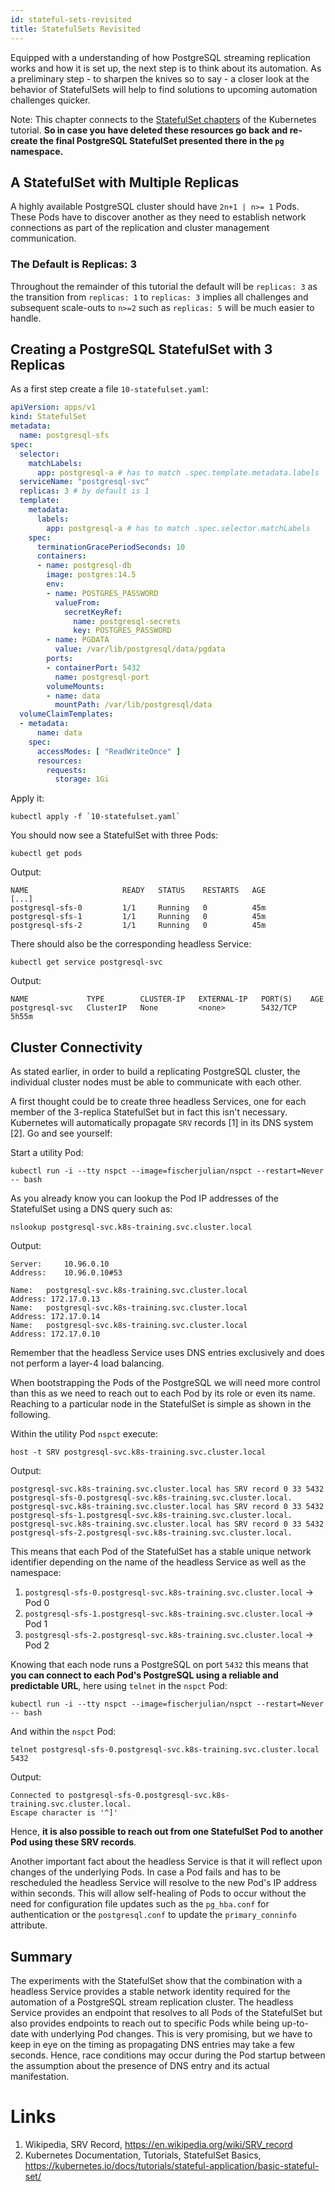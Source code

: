 ```yaml
---
id: stateful-sets-revisited
title: StatefulSets Revisited
---
```


Equipped with a understanding of how PostgreSQL streaming replication works and how it is set up, the next step is to think about its automation. As a preliminary step - to sharpen the knives so to say - a closer look at the behavior of StatefulSets will help to find solutions to upcoming automation challenges quicker.

Note: This chapter connects to the [StatefulSet chapters](/kubernetes/stateful-sets/stateful-sets) of the Kubernetes tutorial. **So in case you have deleted these resources go back and re-create the final PostgreSQL StatefulSet presented there in the `pg` namespace.**

## A StatefulSet with Multiple Replicas

A highly available PostgreSQL cluster should have `2n+1 | n>= 1` Pods. These Pods have to discover another as they need to establish network connections as part of the replication and cluster management communication.

### The Default is Replicas: 3

Throughout the remainder of this tutorial the default will be `replicas: 3` as the transition from `replicas: 1` to `replicas: 3` implies all challenges and subsequent scale-outs to `n>=2` such as `replicas: 5` will be much easier to handle.

## Creating a PostgreSQL StatefulSet with 3 Replicas

As a first step create a file `10-statefulset.yaml`:

```yaml
apiVersion: apps/v1
kind: StatefulSet
metadata:
  name: postgresql-sfs
spec:
  selector:
    matchLabels:
      app: postgresql-a # has to match .spec.template.metadata.labels
  serviceName: "postgresql-svc"
  replicas: 3 # by default is 1
  template:
    metadata:
      labels:
        app: postgresql-a # has to match .spec.selector.matchLabels
    spec:
      terminationGracePeriodSeconds: 10
      containers:
      - name: postgresql-db
        image: postgres:14.5
        env:
        - name: POSTGRES_PASSWORD
          valueFrom:
            secretKeyRef:
              name: postgresql-secrets
              key: POSTGRES_PASSWORD
        - name: PGDATA
          value: /var/lib/postgresql/data/pgdata
        ports:
        - containerPort: 5432
          name: postgresql-port
        volumeMounts:
        - name: data
          mountPath: /var/lib/postgresql/data
  volumeClaimTemplates:
  - metadata:
      name: data
    spec:
      accessModes: [ "ReadWriteOnce" ]
      resources:
        requests:
          storage: 1Gi
```

Apply it:

    kubectl apply -f `10-statefulset.yaml`

You should now see a StatefulSet with three Pods:

    kubectl get pods

Output:

    NAME                     READY   STATUS    RESTARTS   AGE
    [...]
    postgresql-sfs-0         1/1     Running   0          45m
    postgresql-sfs-1         1/1     Running   0          45m
    postgresql-sfs-2         1/1     Running   0          45m

There should also be the corresponding headless Service:

    kubectl get service postgresql-svc

Output:

    NAME             TYPE        CLUSTER-IP   EXTERNAL-IP   PORT(S)    AGE
    postgresql-svc   ClusterIP   None         <none>        5432/TCP   5h55m

## Cluster Connectivity

As stated earlier, in order to build a replicating PostgreSQL cluster, the individual cluster nodes must be able to communicate with each other.

A first thought could be to create three headless Services, one for each member of the 3-replica StatefulSet but in fact this isn't necessary. Kubernetes will automatically propagate `SRV` records [1] in its DNS system [2]. Go and see yourself:

Start a utility Pod:

    kubectl run -i --tty nspct --image=fischerjulian/nspct --restart=Never -- bash

As you already know you can lookup the Pod IP addresses of the StatefulSet using a DNS query such as:

    nslookup postgresql-svc.k8s-training.svc.cluster.local

Output:

    Server:		10.96.0.10
    Address:	10.96.0.10#53

    Name:	postgresql-svc.k8s-training.svc.cluster.local
    Address: 172.17.0.13
    Name:	postgresql-svc.k8s-training.svc.cluster.local
    Address: 172.17.0.14
    Name:	postgresql-svc.k8s-training.svc.cluster.local
    Address: 172.17.0.10

Remember that the headless Service uses DNS entries exclusively and does not perform a layer-4 load balancing.

When bootstrapping the Pods of the PostgreSQL we will need more control than this as we need to reach out to each Pod by its role or even its name. Reaching to a particular node in the StatefulSet is simple as shown in the following.

Within the utility Pod `nspct` execute:

    host -t SRV postgresql-svc.k8s-training.svc.cluster.local

Output:

    postgresql-svc.k8s-training.svc.cluster.local has SRV record 0 33 5432 postgresql-sfs-0.postgresql-svc.k8s-training.svc.cluster.local.
    postgresql-svc.k8s-training.svc.cluster.local has SRV record 0 33 5432 postgresql-sfs-1.postgresql-svc.k8s-training.svc.cluster.local.
    postgresql-svc.k8s-training.svc.cluster.local has SRV record 0 33 5432 postgresql-sfs-2.postgresql-svc.k8s-training.svc.cluster.local.

This means that each Pod of the StatefulSet has a stable unique network identifier depending on the name of the headless Service as well as the namespace:

1. `postgresql-sfs-0.postgresql-svc.k8s-training.svc.cluster.local` -> Pod 0
2. `postgresql-sfs-1.postgresql-svc.k8s-training.svc.cluster.local` -> Pod 1
3. `postgresql-sfs-2.postgresql-svc.k8s-training.svc.cluster.local` -> Pod 2

Knowing that each node runs a PostgreSQL on port `5432` this means that **you can connect to each Pod's PostgreSQL using a reliable and predictable URL**, here using `telnet` in the `nspct` Pod:

    kubectl run -i --tty nspct --image=fischerjulian/nspct --restart=Never -- bash

And within the `nspct` Pod:

    telnet postgresql-sfs-0.postgresql-svc.k8s-training.svc.cluster.local 5432

Output:

    Connected to postgresql-sfs-0.postgresql-svc.k8s-training.svc.cluster.local.
    Escape character is '^]'

Hence, **it is also possible to reach out from one StatefulSet Pod to another Pod using these SRV records**.

Another important fact about the headless Service is that it will reflect upon changes of the underlying Pods. In case a Pod fails and has to be rescheduled the headless Service will resolve to the new Pod's IP address within seconds. This will allow self-healing of Pods to occur without the need for configuration file updates such as the `pg_hba.conf` for authentication or the `postgresql.conf` to update the `primary_conninfo` attribute.

## Summary

The experiments with the StatefulSet show that the combination with a headless Service provides a stable network identity required for the automation of a PostgreSQL stream replication cluster. The headless Service provides an endpoint that resolves to all Pods of the StatefulSet but also provides endpoints to reach out to specific Pods while being up-to-date with underlying Pod changes. This is very promising, but we have to keep in eye on the timing as propagating DNS entries may take a few seconds. Hence, race conditions may occur during the Pod startup between the assumption about the presence of DNS entry and its actual manifestation.

# Links

1. Wikipedia, SRV Record, https://en.wikipedia.org/wiki/SRV_record
2. Kubernetes Documentation, Tutorials, StatefulSet Basics, https://kubernetes.io/docs/tutorials/stateful-application/basic-stateful-set/
